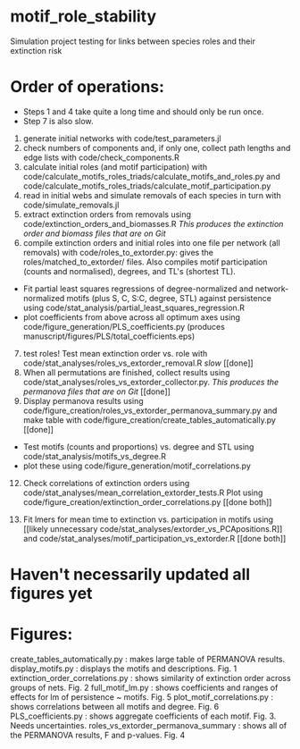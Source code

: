 # motif_role_stability
Simulation project testing for links between species roles and their extinction risk


# Order of operations:

- Steps 1 and 4 take quite a long time and should only be run once.
- Step 7 is also slow.

1) generate initial networks with code/test_parameters.jl
2) check numbers of components and, if only one, collect path lengths and edge lists with code/check_components.R
3) calculate initial roles (and motif participation) with code/calculate_motifs_roles_triads/calculate_motifs_and_roles.py and code/calculate_motifs_roles_triads/calculate_motif_participation.py
4) read in initial webs and simulate removals of each species in turn with code/simulate_removals.jl
5) extract extinction orders from removals using code/extinction_orders_and_biomasses.R
 *This produces the extinction order and biomass files that are on Git*
6) compile extinction orders and initial roles into one file per network (all removals) with code/roles_to_extorder.py: gives the roles/matched_to_extorder/ files. Also compiles motif participation (counts and normalised), degrees, and TL's (shortest TL). 


- Fit partial least squares regressions of degree-normalized and network-normalized motifs (plus S, C, S:C, degree, STL) against persistence using code/stat_analysis/partial_least_squares_regression.R
- plot coefficients from above across all optimum axes using code/figure_generation/PLS_coefficients.py (produces manuscript/figures/PLS/total_coefficients.eps)


7) test roles! Test mean extinction order vs. role with code/stat_analyses/roles_vs_extorder_removal.R *slow* [[done]]
8) When all permutations are finished, collect results using code/stat_analyses/roles_vs_extorder_collector.py. *This produces the permanova files that are on Git* [[done]]
9) Display permanova results using code/figure_creation/roles_vs_extorder_permanova_summary.py and make table with code/figure_creation/create_tables_automatically.py [[done]]


- Test motifs (counts and proportions) vs. degree and STL using code/stat_analysis/motifs_vs_degree.R
- plot these using code/figure_generation/motif_correlations.py


12) Check correlations of extinction orders using code/stat_analyses/mean_correlation_extorder_tests.R Plot using code/figure_creation/extinction_order_correlations.py [[done both]]

13) Fit lmers for mean time to extinction vs. participation in motifs using [[likely unnecessary code/stat_analyses/extorder_vs_PCApositions.R]] and code/stat_analyses/motif_participation_vs_extorder.R [[done both]]


# Haven't necessarily updated all figures yet


# Figures:
create_tables_automatically.py : makes large table of PERMANOVA results. 
display_motifs.py : displays the motifs and descriptions. Fig. 1
extinction_order_correlations.py : shows similarity of extinction order across groups of nets. Fig. 2
full_motif_lm.py : shows coefficients and ranges of effects for lm of persistence ~ motifs. Fig. 5
plot_motif_correlations.py : shows correlations between all motifs and degree. Fig. 6
PLS_coefficients.py : shows aggregate coefficients of each motif. Fig. 3. Needs uncertainties.
roles_vs_extorder_permanova_summary : shows all of the PERMANOVA results, F and p-values. Fig. 4


